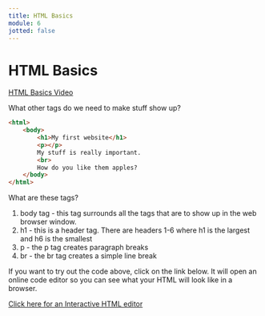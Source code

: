 ```yaml
---
title: HTML Basics
module: 6
jotted: false
---
```


# HTML Basics

<!-- video -->
<p><a href="//www.youtube.com/embed/CeZfpz4_abw" data-lity>HTML Basics Video</a></p>

What other tags do we need to make stuff show up?

```html
<html>
    <body>
        <h1>My first website</h1>
        <p></p>
        My stuff is really important.
        <br>
        How do you like them apples?
    </body>
</html>
```

What are these tags?

1. body tag - this tag surrounds all the tags that are to show up in the web browser window.
2. h1 - this is a header tag. There are headers 1-6 where h1 is the largest and h6 is the smallest
3. p - the p tag creates paragraph breaks
4. br - the br tag creates a simple line break

If you want to try out the code above, click on the link below. It will open an online code editor so you can see what your HTML will look like in a browser.

<a href='http://www.silverleaf-consulting.com/CodeEditor/' target="_new">Click here for an Interactive HTML editor</a>